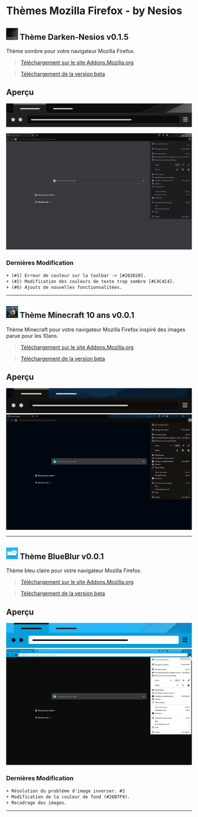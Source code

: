 # Thèmes Mozilla Firefox - by Nesios


## ![icon](/Darken-Nesios/icons/icon32.png) Thème Darken-Nesios v0.1.5

Thème sombre pour votre navigateur Mozilla Firefox.

> [Téléchargement  sur le site Addons.Mozilla.org](https://addons.mozilla.org/fr/firefox/addon/darken-nesios/)

> [Téléchargement de la version beta](https://github.com/N3siOS/myMozillaTheme/releases/download/v0.1.5-beta/darken_beta-0.1.5-an+fx.xpi)


## Aperçu

![Darken](/screenshot/moztheme_darken.png)


![Darken](/screenshot/darken_screenfull.png)

### Dernières Modification 

    + (#1) Erreur de couleur sur la toolbar -> [#202020].
    + (#2) Modification des couleurs de texte trop sombre [#C4C4C4].
    + (#6) Ajouts de nouvelles fonctionnalitées.

---

## ![icon](/MC10years/icons/icon32.png) Thème Minecraft 10 ans v0.0.1

Thème Minecraft pour votre navigateur Mozilla Firefox inspiré des images parue pour les 10ans.

> [Téléchargement  sur le site Addons.Mozilla.org](https://addons.mozilla.org/fr/firefox/addon/minecraft-10-years-theme/)

> [Téléchargement de la version beta]()

## Aperçu

![mc10years](/screenshot/moztheme_mc10years.png)
![mc10years](/screenshot/mc10years_screenfull.png)

---

## ![icon](/blueBlur/icons/icon32.png) Thème BlueBlur v0.0.1

Thème bleu claire pour votre navigateur Mozilla Firefox.

> [Téléchargement  sur le site Addons.Mozilla.org](https://addons.mozilla.org/fr/firefox/addon/blueblur-nesios/)

> [Téléchargement de la version beta](https://github.com/N3siOS/myMozillaTheme/releases/download/v0.4.4/blueblur-0.4.4-an+fx.xpi)

## Aperçu

![BlueBlur](/screenshot/moztheme_blueblur.png)
![BlueBlur](/screenshot/blueBlur_screenfull.png)

### Dernières Modification 

    + Résolution du problème d'image inverser. #2
    + Modification de la couleur de fond (#26B7F9).
    + Recadrage des images.

---
